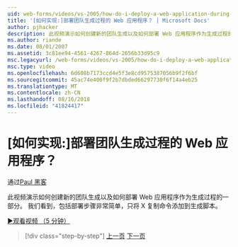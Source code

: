 ```yaml
---
uid: web-forms/videos/vs-2005/how-do-i-deploy-a-web-application-during-a-team-build
title: '[如何实现:]部署团队生成过程的 Web 应用程序？ | Microsoft Docs'
author: pjhacker
description: 此视频演示如何创建新的团队生成以及如何部署 Web 应用程序作为生成过程的一部分。 我们看到该包括便...
ms.author: riande
ms.date: 08/01/2007
ms.assetid: 3c81ee94-4561-4267-864d-2656b33d95c9
msc.legacyurl: /web-forms/videos/vs-2005/how-do-i-deploy-a-web-application-during-a-team-build
msc.type: video
ms.openlocfilehash: 6d608b7173ccd4e5f3e8cd9575387056b9f2f6bf
ms.sourcegitcommit: 45ac74e400f9f2b7dbded66297730f6f14a4eb25
ms.translationtype: MT
ms.contentlocale: zh-CN
ms.lasthandoff: 08/16/2018
ms.locfileid: "41824417"
---
```

<a name="how-do-i-deploy-a-web-application-during-a-team-build"></a>[如何实现:]部署团队生成过程的 Web 应用程序？
====================
通过[Paul 黑客](https://github.com/pjhacker)

此视频演示如何创建新的团队生成以及如何部署 Web 应用程序作为生成过程的一部分。 我们看到，包括部署步骤非常简单，只将 X 复制命令添加到生成脚本。

[&#9654;观看视频 （5 分钟）](https://channel9.msdn.com/Blogs/ASP-NET-Site-Videos/how-do-i-deploy-a-web-application-during-a-team-build)

> [!div class="step-by-step"]
> [上一页](how-do-i-automate-testing-using-team-build.md)
> [下一页](how-do-i-run-unit-tests-against-a-deployed-database.md)
